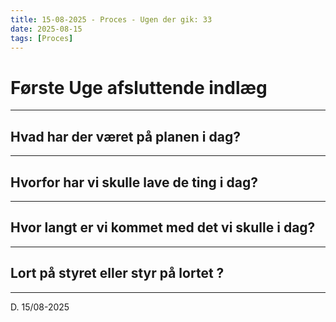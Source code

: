 ```yaml
---
title: 15-08-2025 - Proces - Ugen der gik: 33
date: 2025-08-15
tags: [Proces]
---
```


# Første Uge afsluttende indlæg

---

## Hvad har der været på planen i dag?



---

## Hvorfor har vi skulle lave de ting i dag?



---

## Hvor langt er vi kommet med det vi skulle i dag?



---

## Lort på styret eller styr på lortet ?



---

D. 15/08-2025